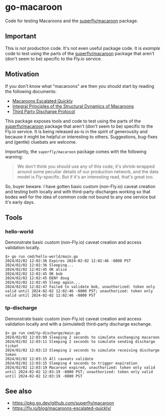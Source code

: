 # go-macaroon

Code for testing Macaroons and the [superfly/macaroon](https://pkg.go.dev/github.com/superfly/macaroon) package.

## Important

This is not production code. It's not even useful package code. It is _example_ code to test using the parts of the [superfly/macaroon](https://pkg.go.dev/github.com/superfly/macaroon) package that aren't (don't seem to be) specific to the Fly.io service.

## Motivation

If you don't know what "macaroons" are then you should start by reading the following documents:

* [Macaroons Escalated Quickly](https://fly.io/blog/macaroons-escalated-quickly/)
* [Integral Principles of the Structural Dynamics of Macaroons](https://github.com/superfly/macaroon/blob/main/macaroon-thought.md)
* [Third Party Discharge Protocol](https://github.com/superfly/macaroon/tree/main/tp)

This package exposes tools and code to test using the parts of the [superfly/macaroon](https://pkg.go.dev/github.com/superfly/macaroon) package that aren't (don't seem to be) specific to the Fly.io service. It is being released as-is in the spirit of generousity and because it might be helpful or interesting to others. Suggestions, bug-fixes and (gentle) cluebats are welcome.

Importantly, the `superfly/macaroon` package comes with the following warning:

> We don't think you should use any of this code; it's shrink-wrapped around some peculiar details of our production network, and the data model is Fly-specific. But if it's an interesting read, that's great too.

So, buyer beware. I have gotten basic custom (non-Fly.io) caveat creation and testing both locally and with third-party discharges working so that bodes well for the idea of common code not bound to any one service but it's early days.

## Tools

### hello-world

Demonstrate basic custom (non-Fly.io) caveat creation and access validation locally.

```
$> go run cmd/hello-world/main.go 
2024/02/02 12:02:36 Expires 2024-02-02 12:02:46 -0800 PST
2024/02/02 12:02:36 Sleeping...
2024/02/02 12:02:45 OK alice
2024/02/02 12:02:45 OK bob
2024/02/02 12:02:45 DENY doug
2024/02/02 12:02:45 Sleep again...
2024/02/02 12:02:47 Failed to validate bob, unauthorized: token only valid until 2024-02-02 12:02:46 -0800 PST; unauthorized: token only valid until 2024-02-02 12:02:46 -0800 PST
```

### tp-discharge

Demonstrate basic custom (non-Fly.io) caveat creation and access validation locally and with a (simulated) third-party discharge exchange.

```
$> go run cmd/tp-discharge/main.go 
2024/02/02 12:03:09 Sleeping 2 seconds to simulate exchanging macaroon
2024/02/02 12:03:11 Sleeping 2 seconds to simulate sending discharge ticket
2024/02/02 12:03:13 Sleeping 2 seconds to simulate receiving discharge token
2024/02/02 12:03:15 All caveats validate
2024/02/02 12:03:15 Sleeping 4 seconds to trigger expiration
2024/02/02 12:03:19 Macaroon expired, unauthorized: token only valid until 2024-02-02 12:03:19 -0800 PST; unauthorized: token only valid until 2024-02-02 12:03:19 -0800 PST
```

## See also

* https://pkg.go.dev/github.com/superfly/macaroon
* https://fly.io/blog/macaroons-escalated-quickly/